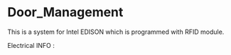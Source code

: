 # Door_Management
This is a system for Intel EDISON which is programmed with RFID module.

Electrical INFO :
